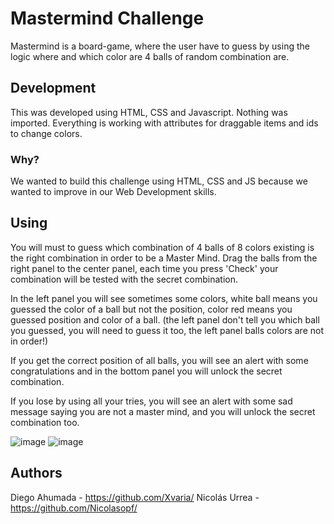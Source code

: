 # Mastermind Challenge
Mastermind is a board-game, where the user have to guess by using the logic where and which color are 4 balls of random combination are.

## Development
This was developed using HTML, CSS and Javascript. Nothing was imported. Everything is working with attributes for draggable items and ids to change colors.

### Why?
We wanted to build this challenge using HTML, CSS and JS because we wanted to improve in our Web Development skills.

## Using
You will must to guess which combination of 4 balls of 8 colors existing is the right combination in order to be a Master Mind.
Drag the balls from the right panel to the center panel, each time you press 'Check' your combination will be tested with the secret combination.

In the left panel you will see sometimes some colors, white ball means you guessed the color of a ball but not the position, color red means you guessed position and color of a ball. (the left panel don't tell you which ball you guessed, you will need to guess it too, the left panel balls colors are not in order!)

If you get the correct position of all balls, you will see an alert with some congratulations and in the bottom panel you will unlock the secret combination.

If you lose by using all your tries, you will see an alert with some sad message saying you are not a master mind, and you will unlock the secret combination too.

![image](https://user-images.githubusercontent.com/69660332/117709437-8a64ba80-b196-11eb-9dc4-1ffd686f95e1.png)
![image](https://user-images.githubusercontent.com/69660332/117710171-6c4b8a00-b197-11eb-90e8-4a13a8109f25.png)

## Authors
Diego Ahumada - https://github.com/Xvaria/
Nicolás Urrea - https://github.com/Nicolasopf/
